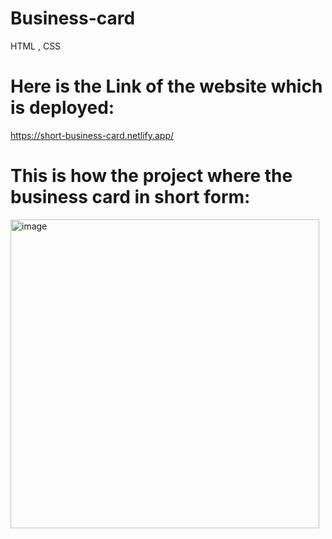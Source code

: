 # Business-card
HTML , CSS

# Here is the Link of the website which is deployed:
https://short-business-card.netlify.app/

# This is how the project where the business card in short form:
<img width="494" alt="image" src="https://github.com/Ruthvikkalvala/Business-card/assets/133333397/ae98abe2-e15b-4725-9c00-2544ac4ee516">


